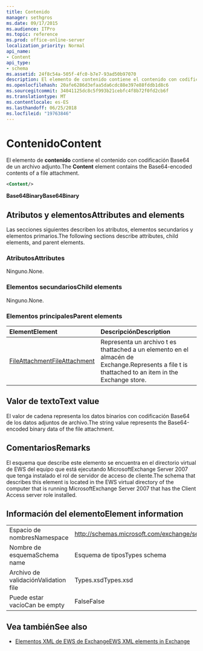 ```yaml
---
title: Contenido
manager: sethgros
ms.date: 09/17/2015
ms.audience: ITPro
ms.topic: reference
ms.prod: office-online-server
localization_priority: Normal
api_name:
- Content
api_type:
- schema
ms.assetid: 24f8c54a-505f-4fc0-b7e7-93ad50b97070
description: El elemento de contenido contiene el contenido con codificación Base64 de un archivo adjunto.
ms.openlocfilehash: 20afe6286d3efaa5da6cdc88e397e88fddb1d8c6
ms.sourcegitcommit: 34041125dc8c5f993b21cebfc4f8b72f0fd2cb6f
ms.translationtype: MT
ms.contentlocale: es-ES
ms.lasthandoff: 06/25/2018
ms.locfileid: "19763846"
---
```

# <a name="content"></a><span data-ttu-id="69f47-103">Contenido</span><span class="sxs-lookup"><span data-stu-id="69f47-103">Content</span></span>

<span data-ttu-id="69f47-104">El elemento de **contenido** contiene el contenido con codificación Base64 de un archivo adjunto.</span><span class="sxs-lookup"><span data-stu-id="69f47-104">The **Content** element contains the Base64-encoded contents of a file attachment.</span></span> 
  
```xml
<Content/>
```

 <span data-ttu-id="69f47-105">**Base64Binary**</span><span class="sxs-lookup"><span data-stu-id="69f47-105">**Base64Binary**</span></span>
## <a name="attributes-and-elements"></a><span data-ttu-id="69f47-106">Atributos y elementos</span><span class="sxs-lookup"><span data-stu-id="69f47-106">Attributes and elements</span></span>

<span data-ttu-id="69f47-107">Las secciones siguientes describen los atributos, elementos secundarios y elementos primarios.</span><span class="sxs-lookup"><span data-stu-id="69f47-107">The following sections describe attributes, child elements, and parent elements.</span></span>
  
### <a name="attributes"></a><span data-ttu-id="69f47-108">Atributos</span><span class="sxs-lookup"><span data-stu-id="69f47-108">Attributes</span></span>

<span data-ttu-id="69f47-109">Ninguno.</span><span class="sxs-lookup"><span data-stu-id="69f47-109">None.</span></span>
  
### <a name="child-elements"></a><span data-ttu-id="69f47-110">Elementos secundarios</span><span class="sxs-lookup"><span data-stu-id="69f47-110">Child elements</span></span>

<span data-ttu-id="69f47-111">Ninguno.</span><span class="sxs-lookup"><span data-stu-id="69f47-111">None.</span></span>
  
### <a name="parent-elements"></a><span data-ttu-id="69f47-112">Elementos principales</span><span class="sxs-lookup"><span data-stu-id="69f47-112">Parent elements</span></span>

|<span data-ttu-id="69f47-113">**Element**</span><span class="sxs-lookup"><span data-stu-id="69f47-113">**Element**</span></span>|<span data-ttu-id="69f47-114">**Descripción**</span><span class="sxs-lookup"><span data-stu-id="69f47-114">**Description**</span></span>|
|:-----|:-----|
|[<span data-ttu-id="69f47-115">FileAttachment</span><span class="sxs-lookup"><span data-stu-id="69f47-115">FileAttachment</span></span>](fileattachment.md) <br/> |<span data-ttu-id="69f47-116">Representa un archivo t es thattached a un elemento en el almacén de Exchange.</span><span class="sxs-lookup"><span data-stu-id="69f47-116">Represents a file t is thattached to an item in the Exchange store.</span></span>  <br/> |
   
## <a name="text-value"></a><span data-ttu-id="69f47-117">Valor de texto</span><span class="sxs-lookup"><span data-stu-id="69f47-117">Text value</span></span>

<span data-ttu-id="69f47-118">El valor de cadena representa los datos binarios con codificación Base64 de los datos adjuntos de archivo.</span><span class="sxs-lookup"><span data-stu-id="69f47-118">The string value represents the Base64-encoded binary data of the file attachment.</span></span>
  
## <a name="remarks"></a><span data-ttu-id="69f47-119">Comentarios</span><span class="sxs-lookup"><span data-stu-id="69f47-119">Remarks</span></span>

<span data-ttu-id="69f47-120">El esquema que describe este elemento se encuentra en el directorio virtual de EWS del equipo que está ejecutando MicrosoftExchange Server 2007 que tenga instalado el rol de servidor de acceso de cliente.</span><span class="sxs-lookup"><span data-stu-id="69f47-120">The schema that describes this element is located in the EWS virtual directory of the computer that is running MicrosoftExchange Server 2007 that has the Client Access server role installed.</span></span>
  
## <a name="element-information"></a><span data-ttu-id="69f47-121">Información del elemento</span><span class="sxs-lookup"><span data-stu-id="69f47-121">Element information</span></span>

|||
|:-----|:-----|
|<span data-ttu-id="69f47-122">Espacio de nombres</span><span class="sxs-lookup"><span data-stu-id="69f47-122">Namespace</span></span>  <br/> |http://schemas.microsoft.com/exchange/services/2006/types  <br/> |
|<span data-ttu-id="69f47-123">Nombre de esquema</span><span class="sxs-lookup"><span data-stu-id="69f47-123">Schema name</span></span>  <br/> |<span data-ttu-id="69f47-124">Esquema de tipos</span><span class="sxs-lookup"><span data-stu-id="69f47-124">Types schema</span></span>  <br/> |
|<span data-ttu-id="69f47-125">Archivo de validación</span><span class="sxs-lookup"><span data-stu-id="69f47-125">Validation file</span></span>  <br/> |<span data-ttu-id="69f47-126">Types.xsd</span><span class="sxs-lookup"><span data-stu-id="69f47-126">Types.xsd</span></span>  <br/> |
|<span data-ttu-id="69f47-127">Puede estar vacío</span><span class="sxs-lookup"><span data-stu-id="69f47-127">Can be empty</span></span>  <br/> |<span data-ttu-id="69f47-128">False</span><span class="sxs-lookup"><span data-stu-id="69f47-128">False</span></span>  <br/> |
   
## <a name="see-also"></a><span data-ttu-id="69f47-129">Vea también</span><span class="sxs-lookup"><span data-stu-id="69f47-129">See also</span></span>



- [<span data-ttu-id="69f47-130">Elementos XML de EWS de Exchange</span><span class="sxs-lookup"><span data-stu-id="69f47-130">EWS XML elements in Exchange</span></span>](ews-xml-elements-in-exchange.md)

